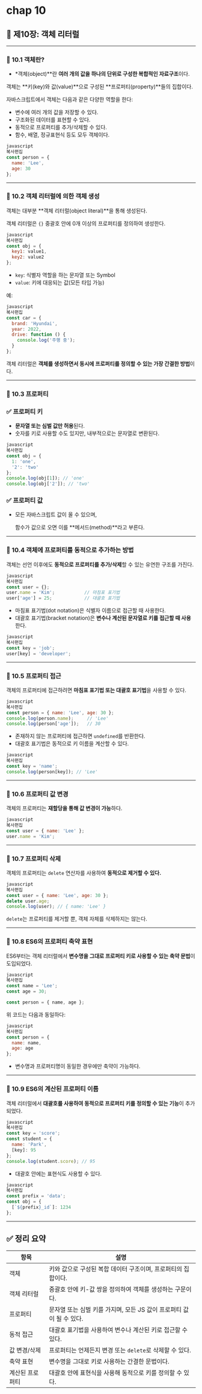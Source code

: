 # chap 10

## 📘 제10장: 객체 리터럴

---

### 🔹 10.1 객체란?

- *객체(object)**란 **여러 개의 값을 하나의 단위로 구성한 복합적인 자료구조**이다.

객체는 **키(key)와 값(value)**으로 구성된 **프로퍼티(property)**들의 집합이다.

자바스크립트에서 객체는 다음과 같은 다양한 역할을 한다:

- 변수에 여러 개의 값을 저장할 수 있다.
- 구조화된 데이터를 표현할 수 있다.
- 동적으로 프로퍼티를 추가/삭제할 수 있다.
- 함수, 배열, 정규표현식 등도 모두 객체이다.

```jsx
javascript
복사편집
const person = {
  name: 'Lee',
  age: 30
};
```

---

### 🔹 10.2 객체 리터럴에 의한 객체 생성

객체는 대부분 **객체 리터럴(object literal)**을 통해 생성된다.

객체 리터럴은 `{}` 중괄호 안에 0개 이상의 프로퍼티를 정의하여 생성한다.

```jsx
javascript
복사편집
const obj = {
  key1: value1,
  key2: value2
};

```

- `key`: 식별자 역할을 하는 문자열 또는 Symbol
- `value`: 키에 대응되는 값(모든 타입 가능)

예:

```jsx
javascript
복사편집
const car = {
  brand: 'Hyundai',
  year: 2022,
  drive: function () {
    console.log('주행 중');
  }
};

```

객체 리터럴은 **객체를 생성하면서 동시에 프로퍼티를 정의할 수 있는 가장 간결한 방법**이다.

---

### 🔹 10.3 프로퍼티

### ✅ 프로퍼티 키

- **문자열 또는 심벌 값만 허용**된다.
- 숫자를 키로 사용할 수도 있지만, 내부적으로는 문자열로 변환된다.

```jsx
javascript
복사편집
const obj = {
  1: 'one',
  '2': 'two'
};
console.log(obj[1]); // 'one'
console.log(obj['2']); // 'two'
```

### ✅ 프로퍼티 값

- 모든 자바스크립트 값이 올 수 있으며,
    
    함수가 값으로 오면 이를 **메서드(method)**라고 부른다.
    

---

### 🔹 10.4 객체에 프로퍼티를 동적으로 추가하는 방법

객체는 선언 이후에도 **동적으로 프로퍼티를 추가/삭제**할 수 있는 유연한 구조를 가진다.

```jsx
javascript
복사편집
const user = {};
user.name = 'Kim';           // 마침표 표기법
user['age'] = 25;            // 대괄호 표기법
```

- 마침표 표기법(dot notation)은 식별자 이름으로 접근할 때 사용한다.
- 대괄호 표기법(bracket notation)은 **변수나 계산된 문자열로 키를 접근할 때 사용**한다.

```jsx
javascript
복사편집
const key = 'job';
user[key] = 'developer';
```

---

### 🔹 10.5 프로퍼티 접근

객체의 프로퍼티에 접근하려면 **마침표 표기법 또는 대괄호 표기법**을 사용할 수 있다.

```jsx
javascript
복사편집
const person = { name: 'Lee', age: 30 };
console.log(person.name);     // 'Lee'
console.log(person['age']);   // 30
```

- 존재하지 않는 프로퍼티에 접근하면 `undefined`를 반환한다.
- 대괄호 표기법은 동적으로 키 이름을 계산할 수 있다.

```jsx
javascript
복사편집
const key = 'name';
console.log(person[key]); // 'Lee'
```

---

### 🔹 10.6 프로퍼티 값 변경

객체의 프로퍼티는 **재할당을 통해 값 변경이 가능**하다.

```jsx
javascript
복사편집
const user = { name: 'Lee' };
user.name = 'Kim';

```

---

### 🔹 10.7 프로퍼티 삭제

객체의 프로퍼티는 `delete` 연산자를 사용하여 **동적으로 제거할 수 있다.**

```jsx
javascript
복사편집
const user = { name: 'Lee', age: 30 };
delete user.age;
console.log(user); // { name: 'Lee' }
```

`delete`는 프로퍼티를 제거할 뿐, 객체 자체를 삭제하지는 않는다.

---

### 🔹 10.8 ES6의 프로퍼티 축약 표현

ES6부터는 객체 리터럴에서 **변수명을 그대로 프로퍼티 키로 사용할 수 있는 축약 문법**이 도입되었다.

```jsx
javascript
복사편집
const name = 'Lee';
const age = 30;

const person = { name, age };
```

위 코드는 다음과 동일하다:

```jsx
javascript
복사편집
const person = {
  name: name,
  age: age
};
```

- 변수명과 프로퍼티명이 동일한 경우에만 축약이 가능하다.

---

### 🔹 10.9 ES6의 계산된 프로퍼티 이름

객체 리터럴에서 **대괄호를 사용하여 동적으로 프로퍼티 키를 정의할 수 있는 기능**이 추가되었다.

```jsx
javascript
복사편집
const key = 'score';
const student = {
  name: 'Park',
  [key]: 95
};
console.log(student.score); // 95
```

- 대괄호 안에는 표현식도 사용할 수 있다.

```jsx
javascript
복사편집
const prefix = 'data';
const obj = {
  [`${prefix}_id`]: 1234
};
```

---

## ✅ 정리 요약

| 항목 | 설명 |
| --- | --- |
| 객체 | 키와 값으로 구성된 복합 데이터 구조이며, 프로퍼티의 집합이다. |
| 객체 리터럴 | 중괄호 안에 키-값 쌍을 정의하여 객체를 생성하는 구문이다. |
| 프로퍼티 | 문자열 또는 심벌 키를 가지며, 모든 JS 값이 프로퍼티 값이 될 수 있다. |
| 동적 접근 | 대괄호 표기법을 사용하여 변수나 계산된 키로 접근할 수 있다. |
| 값 변경/삭제 | 프로퍼티는 언제든지 변경 또는 `delete`로 삭제할 수 있다. |
| 축약 표현 | 변수명을 그대로 키로 사용하는 간결한 문법이다. |
| 계산된 프로퍼티 | 대괄호 안에 표현식을 사용해 동적으로 키를 정의할 수 있다. |
